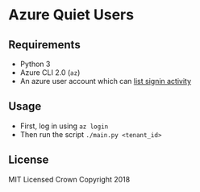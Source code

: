 # Azure Quiet Users

## Requirements

* Python 3
* Azure CLI 2.0 (`az`)
* An azure user account which can [list signin activity](https://docs.microsoft.com/en-us/azure/active-directory/active-directory-reporting-activity-sign-ins)

## Usage

* First, log in using `az login`
* Then run the script `./main.py <tenant_id>`

## License

MIT Licensed
Crown Copyright 2018

